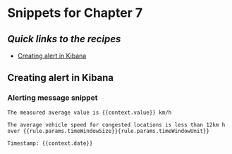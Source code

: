 # Snippets for Chapter 7

## <em>Quick links to the recipes</em>
* [Creating alert in Kibana](#creating-alert-in-kibana )


## Creating alert in Kibana
### Alerting message snippet
```
The measured average value is {{context.value}} km/h 

The average vehicle speed for congested locations is less than 12km h over {{rule.params.timeWindowSize}}{rule.params.timeWindowUnit}} 

Timestamp: {{context.date}} 
```
